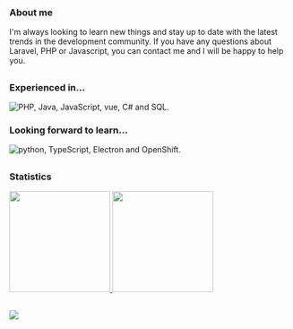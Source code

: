 ### About me  
I'm always looking to learn new things and stay up to date with the latest trends in the development community. If you have any questions about Laravel, PHP or Javascript, you can contact me and I will be happy to help you.  

##
<div>
  <h3>Experienced in...</h3>
  <img src="https://skillicons.dev/icons?i=php,laravel,javascript,vue,cs,dotnet,mysql,git,tailwind,css,azure,docker,nginx,nodejs&perline=7" 
       title="PHP, Java, JavaScript, vue, C# and SQL."/>
<br>
<div>
  <h3>Looking forward to learn...</h3>
  <img src="https://skillicons.dev/icons?i=python,typescript,angular,postgres"
       title="python, TypeScript, Electron and OpenShift."/>
</div>

##  
### Statistics  
    
<a href="https://github.com/ramonvc">  
  <img height="180rem" src="https://github-readme-stats.vercel.app/api/top-langs/?username=ryunosukee&count_private=true&layout=compact&langs_count=7&count_private=true&theme=transparent"/>  
  <img height="180rem" src="https://streak-stats.demolab.com/?user=ryunosukee&theme=transparent"/>
</a>  

##

![](https://visitor-badge.laobi.icu/badge?page_id=ryunosukee.readme)


